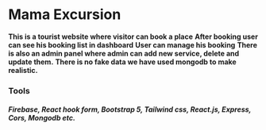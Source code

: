 # Mama Excursion
**This is a tourist website where visitor can book a place**
**After booking user can see his booking list in dashboard**
**User can manage his booking**
**There is also an admin panel where admin can add new service, delete and update them.**
**There is no fake data we have used mongodb to make realistic.**

### Tools 
##### Firebase, React hook form, Bootstrap 5, Tailwind css, React.js, Express, Cors, Mongodb etc.

